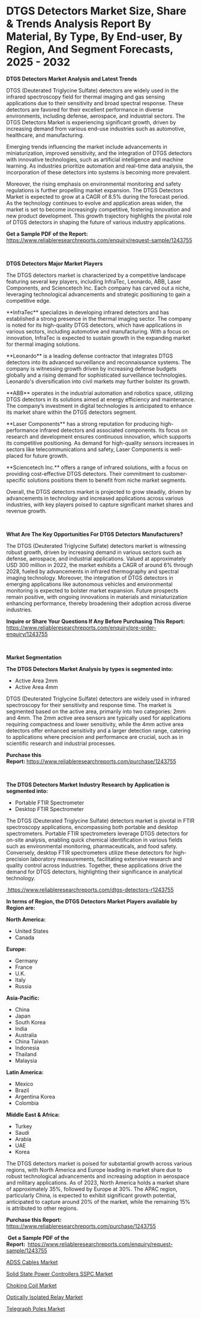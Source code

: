 <p><h1>DTGS Detectors Market Size, Share & Trends Analysis Report By Material, By Type, By End-user, By Region, And Segment Forecasts, 2025 - 2032</h1></p><p><strong>DTGS Detectors Market Analysis and Latest Trends</strong></p>
<p><p>DTGS (Deuterated Triglycine Sulfate) detectors are widely used in the infrared spectroscopy field for thermal imaging and gas sensing applications due to their sensitivity and broad spectral response. These detectors are favored for their excellent performance in diverse environments, including defense, aerospace, and industrial sectors. The DTGS Detectors Market is experiencing significant growth, driven by increasing demand from various end-use industries such as automotive, healthcare, and manufacturing.</p><p>Emerging trends influencing the market include advancements in miniaturization, improved sensitivity, and the integration of DTGS detectors with innovative technologies, such as artificial intelligence and machine learning. As industries prioritize automation and real-time data analysis, the incorporation of these detectors into systems is becoming more prevalent. </p><p>Moreover, the rising emphasis on environmental monitoring and safety regulations is further propelling market expansion. The DTGS Detectors Market is expected to grow at a CAGR of 8.5% during the forecast period. As the technology continues to evolve and application areas widen, the market is set to become increasingly competitive, fostering innovation and new product development. This growth trajectory highlights the pivotal role of DTGS detectors in shaping the future of various industry applications.</p></p>
<p><strong>Get a Sample PDF of the Report:&nbsp;</strong> <a href="https://www.reliableresearchreports.com/enquiry/request-sample/1243755?utm_campaign=31&utm_medium=2&utm_source=Github&utm_content=ia&utm_term=11022025&utm_id=dtgs-detectors">https://www.reliableresearchreports.com/enquiry/request-sample/1243755</a></p>
<p>&nbsp;</p>
<p><strong>DTGS Detectors Major Market Players</strong></p>
<p><p>The DTGS detectors market is characterized by a competitive landscape featuring several key players, including InfraTec, Leonardo, ABB, Laser Components, and Sciencetech Inc. Each company has carved out a niche, leveraging technological advancements and strategic positioning to gain a competitive edge.</p><p>**InfraTec** specializes in developing infrared detectors and has established a strong presence in the thermal imaging sector. The company is noted for its high-quality DTGS detectors, which have applications in various sectors, including automotive and manufacturing. With a focus on innovation, InfraTec is expected to sustain growth in the expanding market for thermal imaging solutions.</p><p>**Leonardo** is a leading defense contractor that integrates DTGS detectors into its advanced surveillance and reconnaissance systems. The company is witnessing growth driven by increasing defense budgets globally and a rising demand for sophisticated surveillance technologies. Leonardo's diversification into civil markets may further bolster its growth.</p><p>**ABB** operates in the industrial automation and robotics space, utilizing DTGS detectors in its solutions aimed at energy efficiency and maintenance. The company’s investment in digital technologies is anticipated to enhance its market share within the DTGS detectors segment.</p><p>**Laser Components** has a strong reputation for producing high-performance infrared detectors and associated components. Its focus on research and development ensures continuous innovation, which supports its competitive positioning. As demand for high-quality sensors increases in sectors like telecommunications and safety, Laser Components is well-placed for future growth.</p><p>**Sciencetech Inc.** offers a range of infrared solutions, with a focus on providing cost-effective DTGS detectors. Their commitment to customer-specific solutions positions them to benefit from niche market segments.</p><p>Overall, the DTGS detectors market is projected to grow steadily, driven by advancements in technology and increased applications across various industries, with key players poised to capture significant market shares and revenue growth.</p></p>
<p>&nbsp;</p>
<p><strong>What Are The Key Opportunities For DTGS Detectors Manufacturers?</strong></p>
<p><p>The DTGS (Deuterated Triglycine Sulfate) detectors market is witnessing robust growth, driven by increasing demand in various sectors such as defense, aerospace, and industrial applications. Valued at approximately USD 300 million in 2022, the market exhibits a CAGR of around 6% through 2028, fueled by advancements in infrared thermography and spectral imaging technology. Moreover, the integration of DTGS detectors in emerging applications like autonomous vehicles and environmental monitoring is expected to bolster market expansion. Future prospects remain positive, with ongoing innovations in materials and miniaturization enhancing performance, thereby broadening their adoption across diverse industries.</p></p>
<p><strong>Inquire or Share Your Questions If Any Before Purchasing This Report:</strong> <a href="https://www.reliableresearchreports.com/enquiry/pre-order-enquiry/1243755?utm_campaign=31&utm_medium=2&utm_source=Github&utm_content=ia&utm_term=11022025&utm_id=dtgs-detectors">https://www.reliableresearchreports.com/enquiry/pre-order-enquiry/1243755</a></p>
<p>&nbsp;</p>
<p><strong>Market Segmentation</strong></p>
<p><strong>The DTGS Detectors Market Analysis by types is segmented into:</strong></p>
<p><ul><li>Active Area 2mm</li><li>Active Area 4mm</li></ul></p>
<p><p>DTGS (Deuterated Triglycine Sulfate) detectors are widely used in infrared spectroscopy for their sensitivity and response time. The market is segmented based on the active area, primarily into two categories: 2mm and 4mm. The 2mm active area sensors are typically used for applications requiring compactness and lower sensitivity, while the 4mm active area detectors offer enhanced sensitivity and a larger detection range, catering to applications where precision and performance are crucial, such as in scientific research and industrial processes.</p></p>
<p><strong>Purchase this Report:&nbsp;</strong><a href="https://www.reliableresearchreports.com/purchase/1243755?utm_campaign=31&utm_medium=2&utm_source=Github&utm_content=ia&utm_term=11022025&utm_id=dtgs-detectors">https://www.reliableresearchreports.com/purchase/1243755</a></p>
<p>&nbsp;</p>
<p><strong>The DTGS Detectors Market Industry Research by Application is segmented into:</strong></p>
<p><ul><li>Portable FTIR Spectrometer</li><li>Desktop FTIR Spectrometer</li></ul></p>
<p><p>The DTGS (Deuterated Triglycine Sulfate) detectors market is pivotal in FTIR spectroscopy applications, encompassing both portable and desktop spectrometers. Portable FTIR spectrometers leverage DTGS detectors for on-site analysis, enabling quick chemical identification in various fields such as environmental monitoring, pharmaceuticals, and food safety. Conversely, desktop FTIR spectrometers utilize these detectors for high-precision laboratory measurements, facilitating extensive research and quality control across industries. Together, these applications drive the demand for DTGS detectors, highlighting their significance in analytical technology.</p></p>
<p><a href="https://www.reliableresearchreports.com/dtgs-detectors-r1243755?utm_campaign=31&utm_medium=2&utm_source=Github&utm_content=ia&utm_term=11022025&utm_id=dtgs-detectors">&nbsp;https://www.reliableresearchreports.com/dtgs-detectors-r1243755</a></p>
<p><strong>In terms of Region, the DTGS Detectors Market Players available by Region are:</strong></p>
<p>
    <p> <strong> North America: </strong>
        <ul>
            <li>United States</li>
            <li>Canada</li>
        </ul>
        </p> 
    <p> <strong> Europe: </strong>
        <ul>
            <li>Germany</li>
            <li>France</li>
            <li>U.K.</li>
            <li>Italy</li>
            <li>Russia</li>
        </ul>
        </p> 
    <p> <strong> Asia-Pacific: </strong>
        <ul>
            <li>China</li>
            <li>Japan</li>
            <li>South Korea</li>
            <li>India</li>
            <li>Australia</li>
            <li>China Taiwan</li>
            <li>Indonesia</li>
            <li>Thailand</li>
            <li>Malaysia</li>
        </ul>
        </p> 
    <p> <strong> Latin America: </strong>
        <ul>
            <li>Mexico</li>
            <li>Brazil</li>
            <li>Argentina Korea</li>
            <li>Colombia</li>
        </ul>
        </p> 
    <p> <strong> Middle East & Africa: </strong>
        <ul>
            <li>Turkey</li>
            <li>Saudi</li>
            <li>Arabia</li>
            <li>UAE</li>
            <li>Korea</li>
        </ul>
    </p>
    </p>
<p><p>The DTGS detectors market is poised for substantial growth across various regions, with North America and Europe leading in market share due to robust technological advancements and increasing adoption in aerospace and military applications. As of 2023, North America holds a market share of approximately 35%, followed by Europe at 30%. The APAC region, particularly China, is expected to exhibit significant growth potential, anticipated to capture around 20% of the market, while the remaining 15% is attributed to other regions.</p></p>
<p><strong>Purchase this Report: </strong><a href="https://www.reliableresearchreports.com/purchase/1243755?utm_campaign=31&utm_medium=2&utm_source=Github&utm_content=ia&utm_term=11022025&utm_id=dtgs-detectors">https://www.reliableresearchreports.com/purchase/1243755</a></p>
<p>&nbsp;<strong>Get a Sample PDF of the Report:&nbsp;&nbsp;</strong><a href="https://www.reliableresearchreports.com/enquiry/request-sample/1243755?utm_campaign=31&utm_medium=2&utm_source=Github&utm_content=ia&utm_term=11022025&utm_id=dtgs-detectors">https://www.reliableresearchreports.com/enquiry/request-sample/1243755</a></p>
<p><strong></strong></p>
<p><p><a href="https://github.com/zupankocka/Market-Research-Report-List-1/blob/main/adss-cables-market.md?utm_campaign=31&utm_medium=2&utm_source=Github&utm_content=ia&utm_term=11022025&utm_id=dtgs-detectors">ADSS Cables Market</a></p><p><a href="https://github.com/howdlecirone/Market-Research-Report-List-1/blob/main/solid-state-power-controllers-sspc-market.md?utm_campaign=31&utm_medium=2&utm_source=Github&utm_content=ia&utm_term=11022025&utm_id=dtgs-detectors">Solid State Power Controllers SSPC Market</a></p><p><a href="https://github.com/crooneinis80/Market-Research-Report-List-1/blob/main/choking-coil-market.md?utm_campaign=31&utm_medium=2&utm_source=Github&utm_content=ia&utm_term=11022025&utm_id=dtgs-detectors">Choking Coil Market</a></p><p><a href="https://github.com/vioarapoyil/Market-Research-Report-List-1/blob/main/optically-isolated-relay-market.md?utm_campaign=31&utm_medium=2&utm_source=Github&utm_content=ia&utm_term=11022025&utm_id=dtgs-detectors">Optically Isolated Relay Market</a></p><p><a href="https://github.com/viipposahko25/Market-Research-Report-List-1/blob/main/telegraph-poles-market.md?utm_campaign=31&utm_medium=2&utm_source=Github&utm_content=ia&utm_term=11022025&utm_id=dtgs-detectors">Telegraph Poles Market</a></p></p>